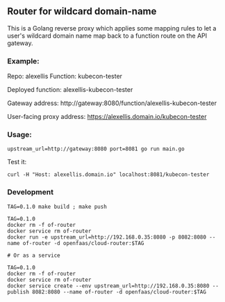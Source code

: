 ## Router for wildcard domain-name

This is a Golang reverse proxy which applies some mapping rules to let a user's wildcard domain name map back to a function route on the API gateway.

### Example:

Repo: alexellis
Function: kubecon-tester

Deployed function: alexellis-kubecon-tester

Gateway address: http://gateway:8080/function/alexellis-kubecon-tester

User-facing proxy address: https://alexellis.domain.io/kubecon-tester


### Usage:

```
upstream_url=http://gateway:8080 port=8081 go run main.go
```

Test it:

```
curl -H "Host: alexellis.domain.io" localhost:8081/kubecon-tester
```

### Development

```
TAG=0.1.0 make build ; make push
```

```
TAG=0.1.0
docker rm -f of-router
docker service rm of-router
docker run -e upstream_url=http://192.168.0.35:8080 -p 8082:8080 --name of-router -d openfaas/cloud-router:$TAG

# Or as a service

TAG=0.1.0
docker rm -f of-router
docker service rm of-router
docker service create --env upstream_url=http://192.168.0.35:8080 --publish 8082:8080 --name of-router -d openfaas/cloud-router:$TAG
```